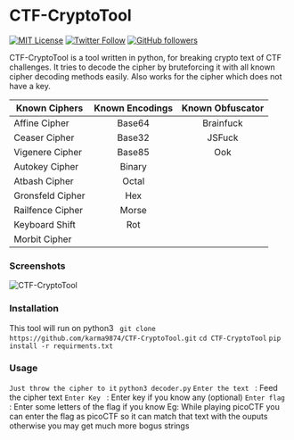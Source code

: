 # CTF-CryptoTool
[![MIT License](https://img.shields.io/badge/license-MIT-blue.svg)](https://opensource.org/licenses/MIT) 
[![Twitter Follow](https://img.shields.io/twitter/follow/karma9874?label=Follow&style=social)](https://twitter.com/karma9874)
[![GitHub followers](https://img.shields.io/github/followers/karma9874?label=Follow&style=social)](https://github.com/karma9874)

CTF-CryptoTool is a tool written in python, for breaking crypto text of CTF challenges. It tries to decode the cipher by bruteforcing it with all known cipher decoding methods easily. Also works for the cipher which does not have a key.

| Known Ciphers  | Known Encodings | Known Obfuscator |
| ------------- |:-------------:| :-----:|
| Affine Cipher | Base64 | Brainfuck |
| Ceaser Cipher      | Base32      |   JSFuck |
| Vigenere Cipher | Base85      |     Ook |
| Autokey Cipher | Binary      |    
|Atbash Cipher | Octal      |    
| Gronsfeld Cipher | Hex      |     
| Railfence Cipher | Morse      |     
| Keyboard Shift | Rot      |     
| Morbit Cipher| 

### Screenshots
![CTF-CryptoTool](https://github.com/karma9874/CTF-CryptoTool/blob/master/Screenshots/1.PNG)

### Installation
This tool will run on python3
``` git clone https://github.com/karma9874/CTF-CryptoTool.git```
``` cd CTF-CryptoTool ```
``` pip install -r requirments.txt ```

### Usage 
` Just throw the cipher to it `
``` python3 decoder.py ```
```Enter the text ``` : Feed the cipher text
```Enter Key ```      : Enter key if you know any (optional)
```Enter flag ```	  : Enter some letters of the flag if you know 
						Eg: While playing picoCTF you can enter the flag as picoCTF so it can match that text with the ouputs otherwise you may get much more bogus strings   	


